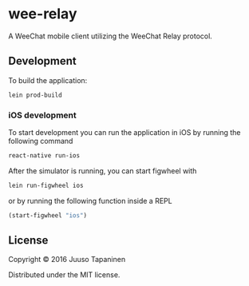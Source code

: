 # wee-relay

A WeeChat mobile client utilizing the WeeChat Relay protocol.

## Development

To build the application:

```
lein prod-build
```

### iOS development

To start development you can run the application in iOS by running the following command

```bash
react-native run-ios
```

After the simulator is running, you can start figwheel with

```bash
lein run-figwheel ios
```

or by running the following function inside a REPL

```clojure
(start-figwheel "ios")
```

## License

Copyright © 2016 Juuso Tapaninen

Distributed under the MIT license.
